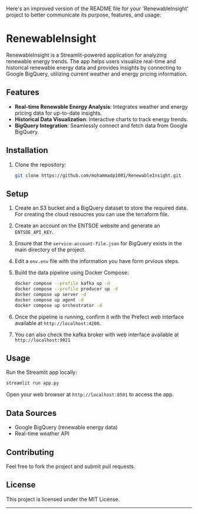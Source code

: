 Here's an improved version of the README file for your 'RenewableInsight' project to better communicate its purpose, features, and usage:

# RenewableInsight

RenewableInsight is a Streamlit-powered application for analyzing renewable energy trends. The app helps users visualize real-time and historical renewable energy data and provides insights by connecting to Google BigQuery, utilizing current weather and energy pricing information.

## Features

- **Real-time Renewable Energy Analysis**: Integrates weather and energy pricing data for up-to-date insights.
- **Historical Data Visualization**: Interactive charts to track energy trends.
- **BigQuery Integration**: Seamlessly connect and fetch data from Google BigQuery.

## Installation

1. Clone the repository:
   ```sh
   git clone https://github.com/mohammadp1001/RenewableInsight.git
   ```
## Setup

1. Create an S3 bucket and a BigQuery dataset to store the required data. 
   For creating the cloud resoucres you can use the terraform file.
2. Create an account on the ENTSOE website and generate an `ENTSOE_API_KEY`.
3. Ensure that the `service-account-file.json` for BigQuery exists in the main directory of the project.
4. Edit a `env.env` file with the information you have form prvious steps. 

5. Build the data pipeline using Docker Compose:
   ```sh
   docker compose --profile kafka up -d
   docker compose --profile producer up -d
   docker compose up server -d
   docker compose up agent -d
   docker compose up orchestrator -d
   ```

6. Once the pipeline is running, confirm it with the Prefect web interface available at `http://localhost:4200`.
7. You can also check the kafka broker with web interface available at `http://localhost:9021`

## Usage

Run the Streamlit app locally:

```sh
streamlit run app.py
```

Open your web browser at `http://localhost:8501` to access the app.

## Data Sources

- Google BigQuery (renewable energy data)
- Real-time weather API

## Contributing

Feel free to fork the project and submit pull requests.

## License

This project is licensed under the MIT License.

---
